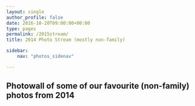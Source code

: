 ```yaml
---
layout: single
author_profile: false
date: 2016-10-20T09:00:00+00:00
type: pages
permalink: /2015stream/
title: 2014 Photo Stream (mostly non-family)

sidebar:
    nav: "photos_sidenav"

---
```

## Photowall of some of our favourite (non-family) photos from 2014

<article id="gallery"></article>

<script src="https://cdnjs.cloudflare.com/ajax/libs/jquery/3.1.0/jquery.min.js"></script>

<link rel="stylesheet" media="screen, projection" href="../assets/css/luminous-basic.min.css">

<script type="text/javascript">
$(function() {
    console.log( "ready!" );

    var endpoint = "https://api.flickr.com/services/rest/"
    var apiKey = "4912feac8c866a2c76b84eca4bb55442";
    var photosetId = "72157660838131133";
    var extras = "url_sq,url_t,url_s,url_m,url_o";
    var method = "flickr.photosets.getPhotos";

    var request = endpoint+"?method="+method+
                "&api_key="+apiKey+
                "&photoset_id="+photosetId+
                "&extras="+extras+
                "&format=json&jsoncallback=?";
    $.getJSON(request,buildGallery);

    function buildGallery(data,result){
        if(result=="success"){
            var photos = data.photoset.photo;
            for(var i=0; i<photos.length; i++){
                $('<a href="' + photos[i].url_o + '" class="gallery_a"><img class="gallery_image" src="' + photos[i].url_sq + '" ></a>').appendTo("#gallery");
            }
            loadLuminous();
        }
    }
});
</script>

<script src="../assets/js/Luminous.min.js"></script>
<script>
  function loadLuminous(){
      new LuminousGallery(document.querySelectorAll('.gallery_a'), {}, {
        caption: function(trigger) {
          return trigger.querySelector('img').getAttribute('alt');
        }
      });
  };
</script>
